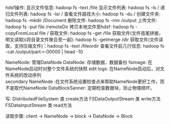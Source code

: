 hdsf操作:
	显示文件信息: hadoop fs -text /file 
	显示文件列表: hadoop fs -ls /
	递归文件列表: hadoop fs -lsr /
	查看文件路径大小: hadoop fs -du /
	创建文件夹: hadoop fs -mkdir /Document
	删除文件: hadoop fs -rmr /output
	上传文件: hadoop fs -put file /remoteDir
	拷贝本地文件至hdsf: hadoop fs -copyFromLocal file /
	获取文件: hadoop fs -get /file
	获取文件(文件首尾拼接，明文读取)(将目录文件聚合至一起): hadoop fs -getmerge /dir
	获取文件(文件读取，支持压缩文件)：hadoop fs -text /fileordir
	查看文件前几行信息: hadoop fs -cat /output/part-r-00000 | head -10
	
NameNode: 管理DataNode
DataNode: 存储数据，数据备份
fsimage: 在NameNode启动时对整个文件系统的快照
edit logs: 在NameNode启动后，对文件系统的改动序列	
secondary NameNode :在文件系统设置检查点来帮助NameNode更好工作，而不是取代NameNode
DataBlockSanner: 定期检查数据块，防止物理顺坏。

写:
	DistributedFileSystem 类 create方法
	FSDataOutputStream 类 write方法
	FSDataInputStream 类 read方法
	
读取步骤:
	client -> NameNode -> block -> DataNode -> Block

